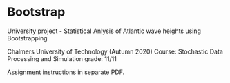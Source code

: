 # Bootstrap

University project - Statistical Anlysis of Atlantic wave heights using Bootstrapping

Chalmers University of Technology (Autumn 2020) Course: Stochastic Data Processing and Simulation grade: 11/11

Assignment instructions in separate PDF.
